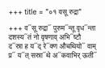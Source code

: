 +++
title = "०१ वसू रुद्रा"

+++
व᳓सू रुद्रा᳓ पुरुम᳓न्तू वृध᳓न्ता  
दशस्य᳓तं नो वृषणाव् अभि᳓ष्टौ  
द᳓स्रा ह य᳓द् रे᳓क्ण औचथियो᳓ वाम्  
प्र᳓ य᳓त् सस्रा᳓थे अ᳓कवाभिर् ऊती᳓